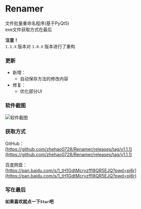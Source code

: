 # Renamer
文件批量重命名程序(基于PyQt5)  
exe文件获取方式在最后

**注意！**  
`1.1.X` 版本对 `1.0.X` 版本进行了重构  

### 更新
- 新增：  
  - 自动保存方法的修改内容  
- 修复：  
  - 优化部分UI  


### 软件截图
![软件截图](https://i0.hdslb.com/bfs/new_dyn/7f138e5ed53475a0a1a60fb0682de828631481639.png@480w_504h_1e_1c.webp)

### 获取方式
GitHub：  
[https://github.com/zhehao0728/Renamer/releases/tag/v1.1.1](https://github.com/zhehao0728/Renamer/releases/tag/v1.1.1)  

百度网盘：  
[https://pan.baidu.com/s/1_tH1GdtMcryzffI8QR5EJQ?pwd=pj6r](https://pan.baidu.com/s/1_tH1GdtMcryzffI8QR5EJQ?pwd=pj6r)

### 写在最后
**如果喜欢就点一下`Star`吧**
